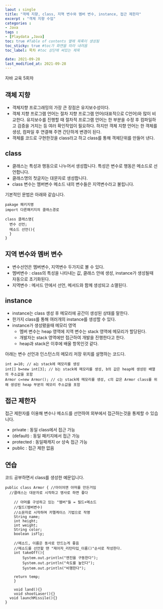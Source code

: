 ```yaml
---
laout : single
title: "객체 지향, class, 지역 변수와 멤버 변수, instance, 접근 제한자"
excerpt : "객체 지향 수업"
categories :
- Java
tags :
- [Playdata ,Java]
toc: true #Table of contents 옆에 목록이 생성됨
toc_sticky: true #toc가 화면을 따라 내려옴
toc_label: 목차 #toc 상단에 써있는 제목

date: 2021-09-28
last_modified_at: 2021-09-28
---
```


자바 교육 5회차

## 객체 지향
- 객체지향 프로그래밍의 가장 큰 장점은 유지보수성이다.
- 객체 지향 프로그램 언어는 절차 지향 프로그램 언어(대표적으로 C언어)와 많이 비교한다. 유지보수를 진행할 때 절차적 프로그램 언어는 한 부분을 수정 후 컴파일하고 검증을 거치는 등 여러 확인작업이 필요하다. 하지만 객체 지향 언어는 한 객체를 생성, 컴파일 후 연결해 주면 간단하게 변경이 된다.
- 객체를 코드로 구현한것을 class라고 하고 class를 통해 객체단위를 만들어 낸다.

## class
- 클래스는 특성과 행동으로 나누어서 생성합니다. 특성은 변수로 행동은 메소드로 선언합니다.
- 클래스명의 첫글자는 대문자로 생성합니다.
- class 변수는 멤버변수 메소드 내의 변수들은 지역변수라고 불립니다.

기본적인 문법은 아래와 같습니다.
```
pakage 패키지명
import 다른패키지의 클래스경로

class 클래스명{
  변수 선언;
  메소드 선언(){
  }
}
```

## 지역 변수와 멤버 변수
- 변수선언은 멤버변수, 지역변수 두가지로 볼 수 있다.
- 멤버변수 : class의 특성을 나타내는 값, 클래스 안에 생성, instance가 생성될때 자동으로 초기화된다.
- 지역변수 : 메서드 안에서 선언, 메서드와 함께 생성되고 소멸된다.


## instance
- instance는 class 생성 후 메모리에 공간이 생성된 상태를 말한다.
- 한가지 class를 통해 여러개의 instance를 생성할 수 있다.
- instance가 생성됐을때 메모리 영역
  - 멤버 변수는 heap 영역에 지역 변수는 stack 영역에 메모리가 할당된다.
  - 개발자는 stack 영역에만 접근하여 개발을 진행한다고 한다.
  - heap과 stack은 이후에 배울 항목인것 같다.

아래는 변수 선언과 인스턴스의 메모리 저장 위치를 설명하는 코드다.
```
int a=10; // a는 stack에 메모리를 생성
int[] b=new int[3]; // b는 stack에 메모리를 생성, b의 값은 heap에 생성된 배열의 주소값을 포함
Armor c=new Armor(); // c는 stack에 메모리를 생성, c의 값은 Armor class를 위해 생성된 heap 부분의 메모리 주소값을 포함
```

## 접근 제한자
접근 제한자를 이용해 변수나 메소드를 선언하여 외부에서 접근하는것을 통제할 수 있습니다.

- private : 동일 class에서 접근 가능
- (default) : 동일 패키지에서 접근 가능
- protected : 동일패캐지 or 상속 접근 가능
- public : 접근 제한 없음

## 연습
코드 공부하면서 class를 생성한 예문입니다.
```
public class Armor { //아이어맨 아머를 만든거임
  //클래스는 대문자로 시작하고 명사로 하면 좋다

	// 아머를 구성하고 있는 "멤버"들 = 필드+메소드
	//필드(멤버변수)
	//소문자로 시작하며 카멜케이스 기법으로 작명
	String name;
	int height;
	int weight;
	String color;
	boolean isFly;

	//메소드, 이름은 동사로 만드는게 좋음
	//메소드를 선언할 땐 "제어자_리턴타입_이름()"순서로 작성한다.
	int takeOff(){
		System.out.println("엔진을 구동한다");
		System.out.println("속도를 높인다");
		System.out.println("비행한다");

    return temp;
	}

	void land(){}
	void shootLaser(){}
  void launchMissile(){}
}
```
